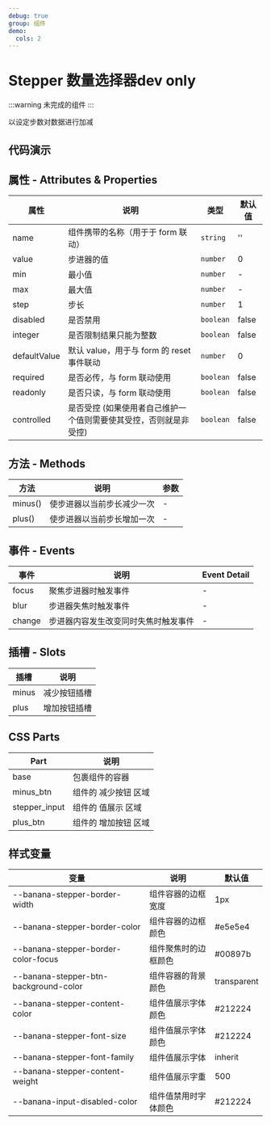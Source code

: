 ```yaml
---
debug: true
group: 组件
demo:
  cols: 2
---
```


# Stepper 数量选择器<Badge type="warning">dev only</Badge>

:::warning
未完成的组件
:::

以设定步数对数据进行加减

## 代码演示

<code src="./demos/basicUsage.tsx"></code>
<code src="./demos/inputRange.tsx"></code>
<code src="./demos/setStepLen.tsx"></code>
<code src="./demos/stepChange.tsx"></code>

## 属性 - Attributes & Properties

| 属性         | 说明                                                              | 类型      | 默认值 |
| ------------ | ----------------------------------------------------------------- | --------- | ------ |
| name         | 组件携带的名称（用于于 form 联动）                                | `string`  | ''     |
| value        | 步进器的值                                                        | `number`  | 0      |
| min          | 最小值                                                            | `number`  | -      |
| max          | 最大值                                                            | `number`  | -      |
| step         | 步长                                                              | `number`  | 1      |
| disabled     | 是否禁用                                                          | `boolean` | false  |
| integer      | 是否限制结果只能为整数                                            | `boolean` | false  |
| defaultValue | 默认 value，用于与 form 的 reset 事件联动                         | `number`  | 0      |
| required     | 是否必传，与 form 联动使用                                        | `boolean` | false  |
| readonly     | 是否只读，与 form 联动使用                                        | `boolean` | false  |
| controlled   | 是否受控 (如果使用者自己维护一个值则需要使其受控，否则就是非受控) | `boolean` | false  |

## 方法 - Methods

| 方法    | 说明                       | 参数 |
| ------- | -------------------------- | ---- |
| minus() | 使步进器以当前步长减少一次 | -    |
| plus()  | 使步进器以当前步长增加一次 | -    |

## 事件 - Events

| 事件   | 说明                                 | Event Detail |
| ------ | ------------------------------------ | ------------ |
| focus  | 聚焦步进器时触发事件                 | -            |
| blur   | 步进器失焦时触发事件                 | -            |
| change | 步进器内容发生改变同时失焦时触发事件 | -            |

## 插槽 - Slots

| 插槽  | 说明         |
| ----- | ------------ |
| minus | 减少按钮插槽 |
| plus  | 增加按钮插槽 |

## CSS Parts

| Part          | 说明                 |
| ------------- | -------------------- |
| base          | 包裹组件的容器       |
| minus_btn     | 组件的 减少按钮 区域 |
| stepper_input | 组件的 值展示 区域   |
| plus_btn      | 组件的 增加按钮 区域 |

## 样式变量

| 变量                                  | 说明                 | 默认值      |
| ------------------------------------- | -------------------- | ----------- |
| --banana-stepper-border-width         | 组件容器的边框宽度   | 1px         |
| --banana-stepper-border-color         | 组件容器的边框颜色   | #e5e5e4     |
| --banana-stepper-border-color-focus   | 组件聚焦时的边框颜色 | #00897b     |
| --banana-stepper-btn-background-color | 组件容器的背景颜色   | transparent |
| --banana-stepper-content-color        | 组件值展示字体颜色   | #212224     |
| --banana-stepper-font-size            | 组件值展示字体颜色   | #212224     |
| --banana-stepper-font-family          | 组件值展示字体       | inherit     |
| --banana-stepper-content-weight       | 组件值展示字重       | 500         |
| --banana-input-disabled-color         | 组件值禁用时字体颜色 | #212224     |
